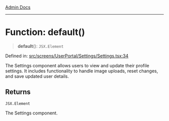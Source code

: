 [Admin Docs](/)

***

# Function: default()

> **default**(): `JSX.Element`

Defined in: [src/screens/UserPortal/Settings/Settings.tsx:34](https://github.com/PalisadoesFoundation/talawa-admin/blob/main/src/screens/UserPortal/Settings/Settings.tsx#L34)

The Settings component allows users to view and update their profile settings.
It includes functionality to handle image uploads, reset changes, and save updated user details.

## Returns

`JSX.Element`

The Settings component.
